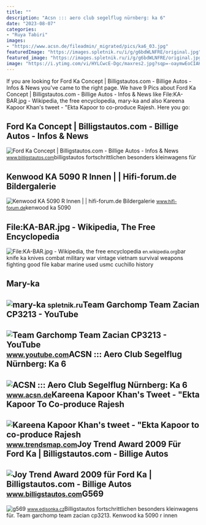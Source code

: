 ```yaml
---
title: ""
description: "Acsn ::: aero club segelflug nürnberg: ka 6"
date: "2023-08-07"
categories:
- "Ruya Tabiri"
images:
- "https://www.acsn.de/fileadmin/_migrated/pics/ka6_03.jpg"
featuredImage: "https://images.spletnik.ru/i/g/g6bdWLNFRE/original.jpg"
featured_image: "https://images.spletnik.ru/i/g/g6bdWLNFRE/original.jpg"
image: "https://i.ytimg.com/vi/HYLCwcE-Dgc/maxres2.jpg?sqp=-oaymwEoCIAKENAF8quKqQMcGADwAQH4AYwCgALgA4oCDAgAEAEYRSBHKGUwDw==&amp;rs=AOn4CLC_ulBvmvqa2cf2uT56Qfk3FCYaDA"
---
```


If you are looking for Ford Ka Concept | Billigstautos.com - Billige Autos - Infos &amp; News you've came to the right page. We have 9 Pics about Ford Ka Concept | Billigstautos.com - Billige Autos - Infos &amp; News like File:KA-BAR.jpg - Wikipedia, the free encyclopedia, mary-ka and also Kareena Kapoor Khan's tweet - "Ekta Kapoor to co-produce Rajesh. Here you go:

Ford Ka Concept | Billigstautos.com - Billige Autos - Infos &amp; News
----------------------------------------------------------------------

 ![Ford Ka Concept | Billigstautos.com - Billige Autos - Infos & News](http://www.billigstautos.com/wp-content/uploads/2013/12/Ford-Ka-Concept.jpg) <small>www.billigstautos.com</small>billigstautos fortschrittlichen besonders kleinwagens für

Kenwood KA 5090 R Innen | | Hifi-forum.de Bildergalerie
-------------------------------------------------------

 ![Kenwood KA 5090 R Innen | | hifi-forum.de Bildergalerie](http://bilder.hifi-forum.de/max/227785/kenwood-ka-5090-r-innen_541751.jpg) <small>www.hifi-forum.de</small>kenwood ka 5090

File:KA-BAR.jpg - Wikipedia, The Free Encyclopedia
--------------------------------------------------

 ![File:KA-BAR.jpg - Wikipedia, the free encyclopedia](http://upload.wikimedia.org/wikipedia/commons/9/9c/KA-BAR.jpg) <small>en.wikipedia.org</small>bar knife ka knives combat military war vintage vietnam survival weapons fighting good file kabar marine used usmc cuchillo history

Mary-ka
-------

 ![mary-ka](https://images.spletnik.ru/i/g/g6bdWLNFRE/original.jpg) <small>spletnik.ru</small>Team Garchomp Team Zacian CP3213 - YouTube
------------------------------------------

 ![Team Garchomp Team Zacian CP3213 - YouTube](https://i.ytimg.com/vi/HYLCwcE-Dgc/maxres2.jpg?sqp=-oaymwEoCIAKENAF8quKqQMcGADwAQH4AYwCgALgA4oCDAgAEAEYRSBHKGUwDw==&rs=AOn4CLC_ulBvmvqa2cf2uT56Qfk3FCYaDA) <small>www.youtube.com</small>ACSN ::: Aero Club Segelflug Nürnberg: Ka 6
-------------------------------------------

 ![ACSN ::: Aero Club Segelflug Nürnberg: Ka 6](https://www.acsn.de/fileadmin/_migrated/pics/ka6_03.jpg) <small>www.acsn.de</small>Kareena Kapoor Khan's Tweet - "Ekta Kapoor To Co-produce Rajesh
---------------------------------------------------------------

 ![Kareena Kapoor Khan's tweet - "Ekta Kapoor to co-produce Rajesh](https://pbs.twimg.com/media/Fcyada8X0AANSFu.jpg) <small>www.trendsmap.com</small>Joy Trend Award 2009 Für Ford Ka | Billigstautos.com - Billige Autos
--------------------------------------------------------------------

 ![Joy Trend Award 2009 für Ford Ka | Billigstautos.com - Billige Autos](http://www.billigstautos.com/wp-content/uploads/2009/07/ford-ka.jpg) <small>www.billigstautos.com</small>G569
----

 ![g569](https://www.edisonka.cz/wp-content/uploads/2022/05/g569-1024x768.jpg) <small>www.edisonka.cz</small>Billigstautos fortschrittlichen besonders kleinwagens für. Team garchomp team zacian cp3213. Kenwood ka 5090 r innen
